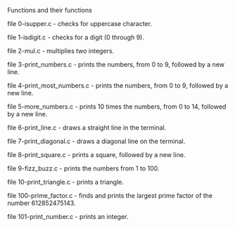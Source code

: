 Functions and their functions

file 0-isupper.c - checks for uppercase character.

file 1-isdigit.c -  checks for a digit (0 through 9).

file 2-mul.c - multiplies two integers.

file 3-print_numbers.c - prints the numbers, from 0 to 9, followed by a new line.

file 4-print_most_numbers.c - prints the numbers, from 0 to 9, followed by a new line.

file 5-more_numbers.c -  prints 10 times the numbers, from 0 to 14, followed by a new line.

file 6-print_line.c - draws a straight line in the terminal.

file 7-print_diagonal.c - draws a diagonal line on the terminal.

file 8-print_square.c - prints a square, followed by a new line.

file 9-fizz_buzz.c - prints the numbers from 1 to 100.

file 10-print_triangle.c - prints a triangle.

file 100-prime_factor.c - finds and prints the largest prime factor of the number 612852475143.

file 101-print_number.c - prints an integer.

